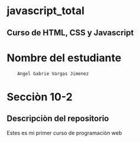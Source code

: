 # javascript_total

## Curso de HTML, CSS y Javascript

# Nombre del estudiante
        Angel Gabrie Vargas Jimenez

# Secciòn 10-2

## Descripciòn del repositorio

Estes es mi primer curso de programaciòn web